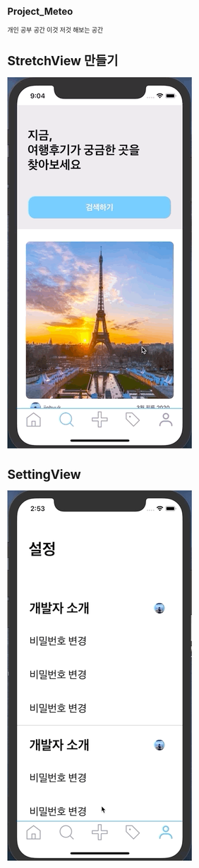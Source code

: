 ## Project_Meteo
개인 공부 공간
이것 저것 해보는 공간

# StretchView 만들기
![](StretchView.gif)

# SettingView 
![](SettingView.gif)
